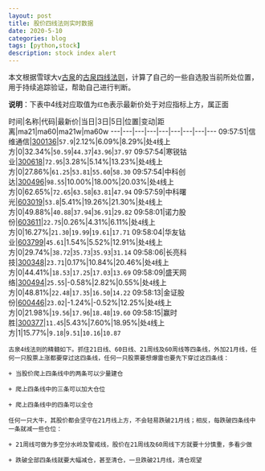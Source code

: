 ```yaml
---
layout: post
title: 股价四线法则实时数据
date: 2020-5-10
categories: blog
tags: [python,stock]
description: stock index alert
---
```



本文根据雪球大v[古泉](https://xueqiu.com/u/7148646888)的[古泉四线法则](https://xueqiu.com/7148646888/130498192)，计算了自己的一些自选股当前所处位置，用于持续追踪验证，帮助自己进行判断。

**说明**：下表中4线对应取值为`红色`表示最新价处于对应指标上方，属正面

时间|名称|代码|最新价|当日|3日|5日|位置|变动|距离|ma21|ma60|ma21w|ma60w
---|---|---|---|---|---|---|---|---
09:57:51|信维通信|[300136](https://xueqiu.com/S/SZ300136)|`57.9`|2.12%|6.09%|8.29%|处`4`线上方|0|32.34%|`50.59`|`44.37`|`43.96`|`37.97`
09:57:54|寒锐钴业|[300618](https://xueqiu.com/S/SZ300618)|`72.95`|3.28%|5.14%|13.23%|处`4`线上方|0|27.86%|`61.25`|`53.81`|`55.60`|`58.30`
09:57:54|中科创达|[300496](https://xueqiu.com/S/SZ300496)|`98.55`|10.00%|18.00%|20.03%|处`4`线上方|0|62.65%|`72.65`|`63.58`|`63.81`|`47.94`
09:57:59|中科曙光|[603019](https://xueqiu.com/S/SH603019)|`53.8`|5.41%|19.26%|21.30%|处`4`线上方|0|49.88%|`40.88`|`37.94`|`36.91`|`29.82`
09:58:01|诺力股份|[603611](https://xueqiu.com/S/SH603611)|`22.75`|0.26%|4.31%|6.11%|处`4`线上方|0|16.27%|`21.30`|`19.99`|`19.61`|`17.71`
09:58:04|华友钴业|[603799](https://xueqiu.com/S/SH603799)|`45.61`|1.54%|5.52%|12.91%|处`4`线上方|0|29.74%|`38.72`|`35.73`|`35.93`|`31.14`
09:58:06|长亮科技|[300348](https://xueqiu.com/S/SZ300348)|`23.71`|0.17%|10.84%|20.46%|处`4`线上方|0|44.41%|`18.53`|`17.25`|`17.03`|`13.69`
09:58:09|盛天网络|[300494](https://xueqiu.com/S/SZ300494)|`25.55`|-0.58%|2.82%|0.55%|处`4`线上方|0|48.81%|`22.48`|`17.35`|`16.50`|`14.22`
09:58:13|金证股份|[600446](https://xueqiu.com/S/SH600446)|`23.02`|-1.24%|-0.52%|12.25%|处`4`线上方|0|21.98%|`19.56`|`17.96`|`18.48`|`19.60`
09:58:15|赢时胜|[300377](https://xueqiu.com/S/SZ300377)|`11.45`|5.43%|7.60%|18.95%|处`4`线上方|1|15.77%|`9.18`|`9.51`|`10.16`|`10.87`

```
古泉4线法则的精髓如下。抓住21日线、60日线、21周线及60周线等四条线，外加21月线，任何一只股票上涨都要穿过这四条线，任何一只股票要想爆雷也要先下穿过这四条线：

+ 当股价爬上四条线中的两条可以少量建仓

+ 爬上四条线中的三条可以加大仓位

+ 爬上四条线中的四条可以全仓

任何一只大牛，其股价都会坚守在21月线上方，不会轻易跌破21月线；相反，每跌破四条线中一条就减一些仓位：

+ 21周线可做为多空分水岭及警戒线，股价在21周线及60周线下方就要十分慎重，多看少做

+ 跌破全部四条线就要大幅减仓，甚至清仓，一旦跌破21月线，清仓观望
```